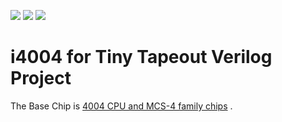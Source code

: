 ![](../../workflows/gds/badge.svg) ![](../../workflows/docs/badge.svg) ![](../../workflows/test/badge.svg)

# i4004 for Tiny Tapeout Verilog Project

The Base Chip is [4004 CPU and MCS-4 family chips](https://opencores.org/projects/mcs-4) .
